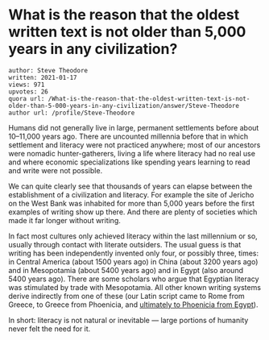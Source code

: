 # What is the reason that the oldest written text is not older than 5,000 years in any civilization?

	author: Steve Theodore
	written: 2021-01-17
	views: 971
	upvotes: 26
	quora url: /What-is-the-reason-that-the-oldest-written-text-is-not-older-than-5-000-years-in-any-civilization/answer/Steve-Theodore
	author url: /profile/Steve-Theodore


Humans did not generally live in large, permanent settlements before about 10–11,000 years ago. There are uncounted millennia before that in which settlement and literacy were not practiced anywhere; most of our ancestors were nomadic hunter-gatherers, living a life where literacy had no real use and where economic specializations like spending years learning to read and write were not possible.

We can quite clearly see that thousands of years can elapse between the establishment of a civilization and literacy. For example the site of Jericho on the West Bank was inhabited for more than 5,000 years before the first examples of writing show up there. And there are plenty of societies which made it far longer without writing.

In fact most cultures only achieved literacy within the last millennium or so, usually through contact with literate outsiders. The usual guess is that writing has been independently invented only four, or possibly three, times: in Central America (about 1500 years ago) in China (about 3200 years ago) and in Mesopotamia (about 5400 years ago) and in Egypt (also around 5400 years ago). There are some scholars who argue that Egyptian literacy was stimulated by trade with Mesopotamia. All other known writing systems derive indirectly from one of these (our Latin script came to Rome from Greece, to Greece from Phoenicia, and [ultimately to Phoenicia from Egypt](https://www.quora.com/Is-it-true-that-the-Phoenician-alphabet-is-the-oldest-known-alphabet-Where-does-it-come-from-Is-it-possible-to-find-earlier-alphabets-elsewhere-in-the-world/answer/Steve-Theodore?ch=10&share=01ba5b1e&srid=zLvM)).

In short: literacy is not natural or inevitable — large portions of humanity never felt the need for it.

